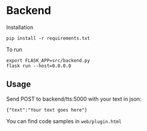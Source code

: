# Backend
Installation
```
pip install -r requirements.txt
```

To run
```   
export FLASK_APP=src/backend.py
flask run --host=0.0.0.0
```

## Usage
Send POST to backend/tts:5000 with your text in json:
```
{"text":"Your text goes here"}
```
You can find code samples in ```web/plugin.html```
